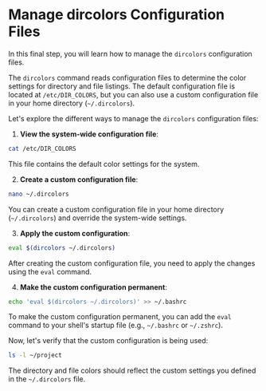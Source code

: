 # Manage dircolors Configuration Files

In this final step, you will learn how to manage the `dircolors` configuration files.

The `dircolors` command reads configuration files to determine the color settings for directory and file listings. The default configuration file is located at `/etc/DIR_COLORS`, but you can also use a custom configuration file in your home directory (`~/.dircolors`).

Let's explore the different ways to manage the `dircolors` configuration files:

1. **View the system-wide configuration file**:

```bash
cat /etc/DIR_COLORS
```

This file contains the default color settings for the system.

2. **Create a custom configuration file**:

```bash
nano ~/.dircolors
```

You can create a custom configuration file in your home directory (`~/.dircolors`) and override the system-wide settings.

3. **Apply the custom configuration**:

```bash
eval $(dircolors ~/.dircolors)
```

After creating the custom configuration file, you need to apply the changes using the `eval` command.

4. **Make the custom configuration permanent**:

```bash
echo 'eval $(dircolors ~/.dircolors)' >> ~/.bashrc
```

To make the custom configuration permanent, you can add the `eval` command to your shell's startup file (e.g., `~/.bashrc` or `~/.zshrc`).

Now, let's verify that the custom configuration is being used:

```bash
ls -l ~/project
```

The directory and file colors should reflect the custom settings you defined in the `~/.dircolors` file.
